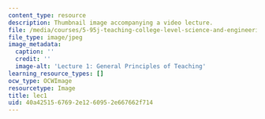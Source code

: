 ```yaml
---
content_type: resource
description: Thumbnail image accompanying a video lecture.
file: /media/courses/5-95j-teaching-college-level-science-and-engineering-spring-2009/40a4251567692e1260952e667662f714_lec1.jpg
file_type: image/jpeg
image_metadata:
  caption: ''
  credit: ''
  image-alt: 'Lecture 1: General Principles of Teaching'
learning_resource_types: []
ocw_type: OCWImage
resourcetype: Image
title: lec1
uid: 40a42515-6769-2e12-6095-2e667662f714
---
```

